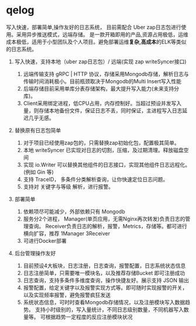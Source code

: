 # qelog

写入快速，部署简单,操作友好的日志系统， 目前需配合 Uber zap日志包进行使用。采用异步推送模式，远端存储。
是一款开箱即用的产品,资源占用极低，运维成本极低，适用于小型团队及个人项目。避免部署运维**复杂,高成本**的ELK等类似的日志系统。

1. 写入快速，支持本地（uber zap日志包）/ 远端(实现 zap writeSyncer接口)
    1. 远端传输支持 gRPC | HTTP 协议，存储采用Mongodb存储，解析日志与传输时间消耗极小。目前瓶颈取决于Mongodb的Multi Insert写入性能
    2. 后端存储目前采用单库分表存储架构，最大提升写入能力(未来支持分库)。
    3. Client采用绑定进程，低CPU占用，内存控制好。当超过预设并发写入量，则存储本地备份文件，保证日志不丢，同时保证，主进程写入日志延迟几乎无感。
    
2. 替换原有日志包简单
    1. 对于项目已经使用zap包的，只需替换zap初始化包，配置极其简单。
    2. 本地 writeSyncer 已实现对日志的切割，压缩，及过期清理。释放磁盘空间
    3. 实现 io.Writer 可以替换其他组件的日志接口，实现其他组件日志远程化。(例如 Gin 等)
    4. 支持 TraceID， 多条件分类解析查询，让你快速定位日志问题。
    5. 支持对 关键字与等级 解析，进行报警。
  
3. 部署简单
    1. 依赖项尽可能减少，外部依赖只有 Mongodb
    2. 服务分2个进程， Manager(单页应用，无需Nginx再次转发)负责日志的管理查询。 Receiver负责日志的解析，报警，Metrics，存储等。都可进行横向扩容，推荐 1Manager 3Receiver
    3. 可进行Docker部署
        
4. 后台管理操作友好
    1. 目前预设4大板块，日志注册，日志查询，报警配置，日志系统状态信息
    2. 日志注册简单，只需要唯一模块名，以及推荐存储Bucket 即可注册成功
    3. 日志查询，支持多条件多维度查询，操作快捷友好。展示支持 JSON 输出
    4. 报警配置，给定关键字以及报警实现方式等。即可随时实现报警的开关，以及实现频率报警，避免报警疯狂发送
    5. 系统状态信息，可时时查看Mongodb存储情况，以及注册模块写入数据趋势。 支持小时级别的，写入量统计，不同日志级别数量，不同机器写入数量等。
    可根据趋势一定程度的反应注册模块状况
    

